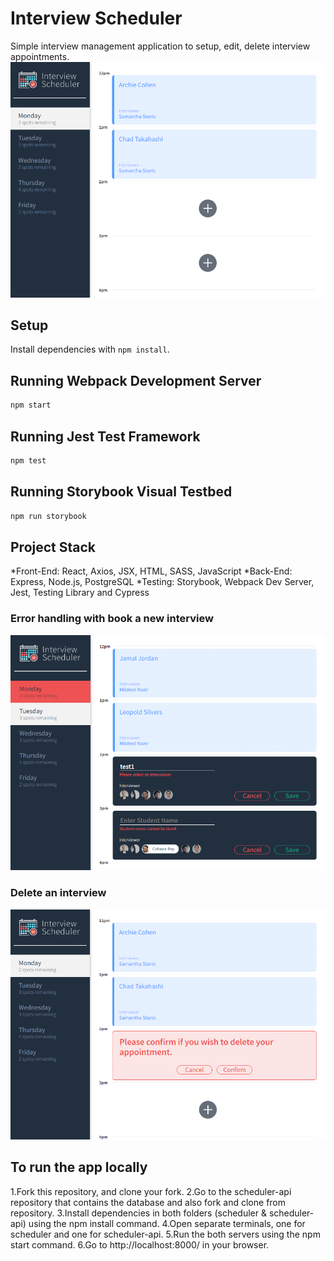 # Interview Scheduler

Simple interview management application to setup, edit, delete interview appointments.
!["home"](https://github.com/carolhcheung/scheduler/blob/master/docs/home.PNG?raw=true)

## Setup

Install dependencies with `npm install`.

## Running Webpack Development Server

```sh
npm start
```

## Running Jest Test Framework

```sh
npm test
```

## Running Storybook Visual Testbed

```sh
npm run storybook
```
## Project Stack
*Front-End: React, Axios, JSX, HTML, SASS, JavaScript
*Back-End: Express, Node.js, PostgreSQL
*Testing: Storybook, Webpack Dev Server, Jest, Testing Library and Cypress

### Error handling with book a new interview
!["error handling"](https://github.com/carolhcheung/scheduler/blob/master/docs/error_handling.PNG?raw=true)

### Delete an interview
!["delete"](https://github.com/carolhcheung/scheduler/blob/master/docs/delete.PNG?raw=true)


## To run the app locally
1.Fork this repository, and clone your fork.
2.Go to the scheduler-api repository that contains the database and also fork and clone from repository.
3.Install dependencies in both folders (scheduler & scheduler-api) using the npm install command.
4.Open separate terminals, one for scheduler and one for scheduler-api.
5.Run the both servers using the npm start command.
6.Go to http://localhost:8000/ in your browser.
